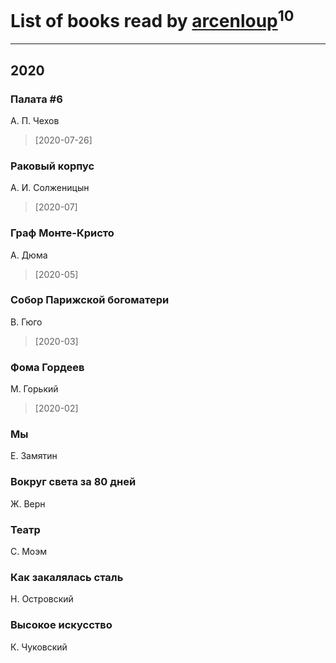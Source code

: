 # List of books read by [arcenloup](https://plus.google.com/u/0/116941085634604796026/)<sup>10</sup>
---

## 2020

### Палата #6
А. П. Чехов
> [2020-07-26] 


### Раковый корпус
А. И. Солженицын
> [2020-07] 


### Граф Монте-Кристо
А. Дюма
> [2020-05] 


### Собор Парижской богоматери
В. Гюго
> [2020-03] 


### Фома Гордеев
М. Горький
> [2020-02] 


### Мы
Е. Замятин


### Вокруг света за 80 дней
Ж. Верн


### Театр
С. Моэм


### Как закалялась сталь
Н. Островский


### Высокое искусство
К. Чуковский



